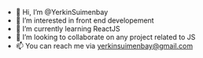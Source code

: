 - 👋 Hi, I’m @YerkinSuimenbay
- 👀 I’m interested in front end developement
- 🌱 I’m currently learning ReactJS
- 💞️ I’m looking to collaborate on any project related to JS
- 📫 You can reach me via yerkinsuimenbay@gmail.com

<!---
YerkinSuimenbay/YerkinSuimenbay is a ✨ special ✨ repository because its `README.md` (this file) appears on your GitHub profile.
You can click the Preview link to take a look at your changes.
--->
